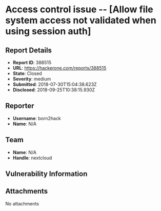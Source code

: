 # Access control issue -- [Allow file system access not validated when using session auth]

## Report Details
- **Report ID**: 388515
- **URL**: https://hackerone.com/reports/388515
- **State**: Closed
- **Severity**: medium
- **Submitted**: 2018-07-30T15:04:38.623Z
- **Disclosed**: 2018-09-25T10:38:15.930Z

## Reporter
- **Username**: born2hack
- **Name**: N/A

## Team
- **Name**: N/A
- **Handle**: nextcloud

## Vulnerability Information


## Attachments
No attachments

